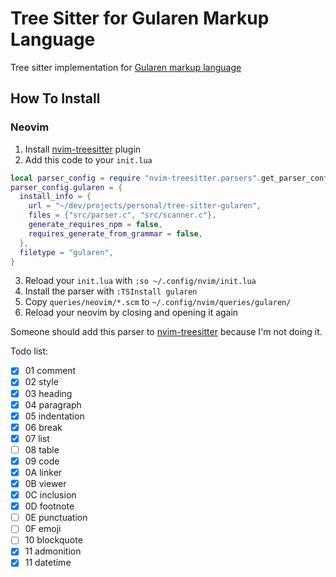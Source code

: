 # Tree Sitter for Gularen Markup Language

Tree sitter implementation for [Gularen markup language](https://github.com/noorwachid/gularen/)

## How To Install
### Neovim
1. Install [nvim-treesitter](https://github.com/nvim-treesitter/nvim-treesitter/) plugin
2. Add this code to your `init.lua` 
  ```lua
  local parser_config = require "nvim-treesitter.parsers".get_parser_configs()
  parser_config.gularen = {
    install_info = {
      url = "~/dev/projects/personal/tree-sitter-gularen",
      files = {"src/parser.c", "src/scanner.c"},
      generate_requires_npm = false,
      requires_generate_from_grammar = false,
    },
    filetype = "gularen",
  }
  ```
3. Reload your `init.lua` with `:so ~/.config/nvim/init.lua`
4. Install the parser with `:TSInstall gularen`
5. Copy `queries/neovim/*.scm` to `~/.config/nvim/queries/gularen/`
6. Reload your neovim by closing and opening it again

Someone should add this parser to [nvim-treesitter](https://github.com/nvim-treesitter/nvim-treesitter/) because I'm not doing it.

Todo list:
- [x] 01 comment
- [x] 02 style
- [x] 03 heading
- [x] 04 paragraph
- [x] 05 indentation
- [x] 06 break
- [x] 07 list
- [ ] 08 table
- [x] 09 code
- [x] 0A linker
- [x] 0B viewer
- [x] 0C inclusion
- [x] 0D footnote
- [ ] 0E punctuation
- [ ] 0F emoji
- [ ] 10 blockquote
- [x] 11 admonition
- [x] 11 datetime
